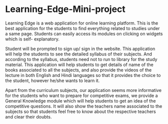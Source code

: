 # Learning-Edge-Mini-project

Learning Edge is a web application for online learning platform. This is the best application for the students to find everything related to studies under a same page. Students can easily access its modules on clicking on widgets which is self- explanatory.

Student will be prompted to sign up/ sign in the website. This application will help the students to see the detailed syllabus of their subjects. And according to the syllabus, students need not to run to library for the study material. This application will help students to get details of name of the books associated to all the subjects, and also provide the videos of the lecture in both English and Hindi languages so that it provides the choice to the student, however he/she wants to learn it.

Apart from the curriculum subjects, our application seems more informative for the students who want to prepare for competitive exams, we provide a General Knowledge module which will help students to get an idea of the competitive questions. It will also show the teachers name associated to the subjects so that students feel free to know about the respective teachers and clear their doubts.


